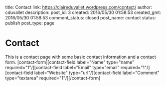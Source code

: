 title: Contact
link: https://claireduvallet.wordpress.com/contact/
author: cduvallet
description: 
post_id: 3
created: 2016/05/30 01:58:53
created_gmt: 2016/05/30 01:58:53
comment_status: closed
post_name: contact
status: publish
post_type: page

<!--This is just a short excerpt for the contact&nbsp;page.-->

# Contact

This is a contact page with some basic contact information and a contact form. [contact-form][contact-field label="Name" type="name" required="1"/][contact-field label="Email" type="email" required="1"/][contact-field label="Website" type="url"/][contact-field label="Comment" type="textarea" required="1"/][/contact-form]
